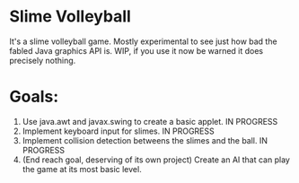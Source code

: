 # Slime Volleyball
It's a slime volleyball game. Mostly experimental to see just how bad the fabled Java graphics API is. WIP, if you use it now be warned it does precisely nothing.

# Goals:
1. Use java.awt and javax.swing to create a basic applet. IN PROGRESS
2. Implement keyboard input for slimes. IN PROGRESS
3. Implement collision detection betweens the slimes and the ball. IN PROGRESS
4. (End reach goal, deserving of its own project) Create an AI that can play the game at its most basic level.
